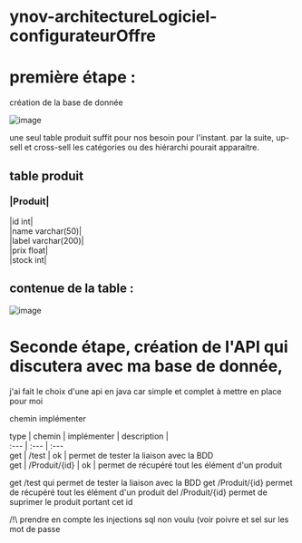 # ynov-architectureLogiciel-configurateurOffre


première étape :
==

création de la base de donnée

![image](https://user-images.githubusercontent.com/77006808/144563248-0c13a55d-9224-4540-95b8-3bec92976f3f.png)

une seul table produit suffit pour nos besoin pour l'instant. par la suite, up-sell et cross-sell les catégories ou des hiérarchi pourait apparaitre.

table produit
-


### |Produit|

|id                int|  
|name      varchar(50)|  
|label    varchar(200)|  
|prix            float|  
|stock             int|  

contenue de la table :
-

![image](https://user-images.githubusercontent.com/77006808/144564669-55de234d-a01a-4064-9f74-cb1d30e040da.png)



Seconde étape, création de l'API qui discutera avec ma base de donnée, 
==

j'ai fait le choix d'une api en java car simple et complet à mettre en place pour moi

chemin implémenter

 type | chemin | implémenter | description |  
 :--- | :--- | :---  
get | /test | ok | permet de tester la liaison avec la BDD  
get | /Produit/{id} | ok | permet de récupéré tout les élément d'un produit  

get /test qui permet de tester la liaison avec la BDD
get /Produit/{id} permet de récupéré tout les élément d'un produit
del /Produit/{id} permet de suprimer le produit portant cet id

/!\ prendre en compte les injections sql non voulu (voir poivre et sel sur les mot de passe


